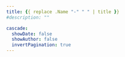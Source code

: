 ```yaml
---
title: {{ replace .Name "-" " " | title }}
#description: ""

cascade:
  showDate: false
  showAuthor: false
  invertPagination: true
---
```


